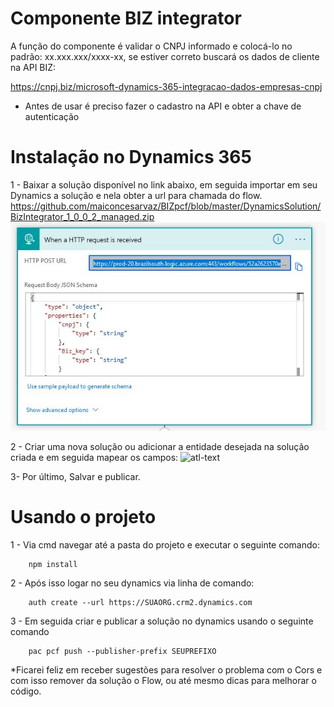 # Componente BIZ integrator
A função do componente é validar o CNPJ informado e colocá-lo no padrão: xx.xxx.xxx/xxxx-xx, se estiver correto buscará os dados de cliente na API BIZ:

https://cnpj.biz/microsoft-dynamics-365-integracao-dados-empresas-cnpj

* Antes de usar é preciso fazer o cadastro na API e obter a chave de autenticação


# Instalação no Dynamics 365
1 - Baixar a solução disponível no link abaixo, em seguida importar em seu Dynamics a solução e nela obter a url para chamada do flow.
	https://github.com/maiconcesarvaz/BIZpcf/blob/master/DynamicsSolution/BizIntegrator_1_0_0_2_managed.zip
![atl-text](https://github.com/maiconcesarvaz/BIZpcf/blob/master/ExemploConfig/urlFlow.JPG)  

2 - Criar uma nova solução ou adicionar a entidade desejada na solução criada e em seguida mapear os campos:
![atl-text](https://github.com/maiconcesarvaz/BIZpcf/blob/master/ExemploConfig/ConfigSolution.gif)

3- Por último, Salvar e publicar.
  


# Usando o projeto
1 - Via cmd navegar até a pasta do projeto e executar o seguinte comando: 

		npm install      
      
2 - Após isso logar no seu dynamics via linha de comando:

		auth create --url https://SUAORG.crm2.dynamics.com

3 - Em seguida criar e publicar a solução no dynamics usando o seguinte comando

		pac pcf push --publisher-prefix SEUPREFIXO
  
*Ficarei feliz em receber sugestões para resolver o problema com o Cors e com isso remover da solução o Flow, ou até mesmo dicas para melhorar o código.
